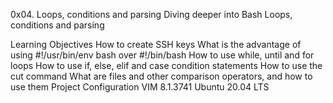 0x04. Loops, conditions and parsing
Diving deeper into Bash Loops, conditions and parsing

Learning Objectives
How to create SSH keys
What is the advantage of using #!/usr/bin/env bash over #!/bin/bash
How to use while, until and for loops
How to use if, else, elif and case condition statements
How to use the cut command
What are files and other comparison operators, and how to use them
Project Configuration
VIM 8.1.3741
Ubuntu 20.04 LTS

